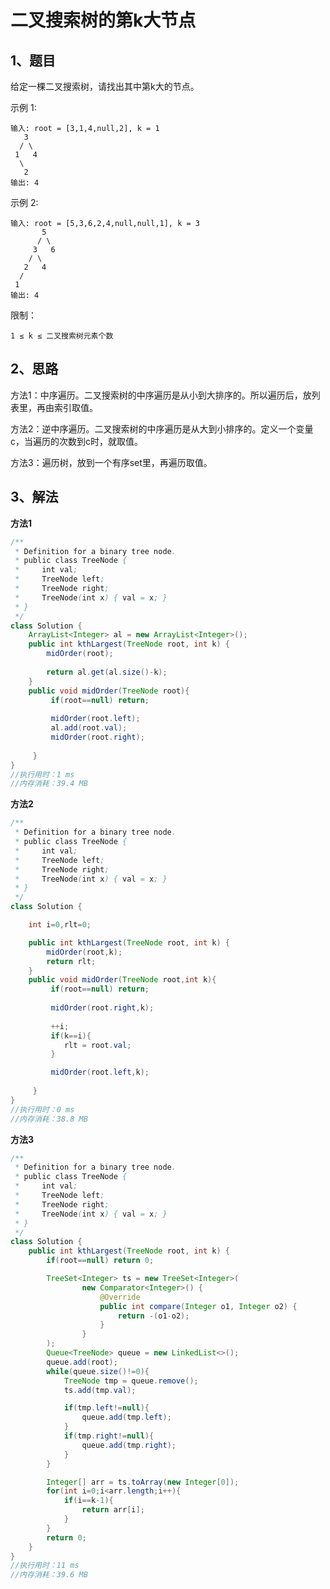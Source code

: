 # 二叉搜索树的第k大节点


## 1、题目

给定一棵二叉搜索树，请找出其中第k大的节点。

示例 1:

	输入: root = [3,1,4,null,2], k = 1
	   3
	  / \
	 1   4
	  \
	   2
	输出: 4

示例 2:

	输入: root = [5,3,6,2,4,null,null,1], k = 3
	       5
	      / \
	     3   6
	    / \
	   2   4
	  /
	 1
	输出: 4 

限制：

	1 ≤ k ≤ 二叉搜索树元素个数

## 2、思路

方法1：中序遍历。二叉搜索树的中序遍历是从小到大排序的。所以遍历后，放列表里，再由索引取值。

方法2：逆中序遍历。二叉搜索树的中序遍历是从大到小排序的。定义一个变量c，当遍历的次数到c时，就取值。

方法3：遍历树，放到一个有序set里，再遍历取值。

## 3、解法

**方法1**

```java
/**
 * Definition for a binary tree node.
 * public class TreeNode {
 *     int val;
 *     TreeNode left;
 *     TreeNode right;
 *     TreeNode(int x) { val = x; }
 * }
 */
class Solution {
    ArrayList<Integer> al = new ArrayList<Integer>();
    public int kthLargest(TreeNode root, int k) {
        midOrder(root);
        
        return al.get(al.size()-k); 
    }
    public void midOrder(TreeNode root){
         if(root==null) return;
         
         midOrder(root.left);
         al.add(root.val);
         midOrder(root.right);
         
     }
}
//执行用时：1 ms
//内存消耗：39.4 MB
```

**方法2**

```java
/**
 * Definition for a binary tree node.
 * public class TreeNode {
 *     int val;
 *     TreeNode left;
 *     TreeNode right;
 *     TreeNode(int x) { val = x; }
 * }
 */
class Solution {

    int i=0,rlt=0;

    public int kthLargest(TreeNode root, int k) {
        midOrder(root,k);
        return rlt; 
    }
    public void midOrder(TreeNode root,int k){
         if(root==null) return;
         
         midOrder(root.right,k);
         
         ++i;
         if(k==i){
            rlt = root.val;
         }

         midOrder(root.left,k);
         
     }
}
//执行用时：0 ms
//内存消耗：38.8 MB
```

**方法3**

```java
/**
 * Definition for a binary tree node.
 * public class TreeNode {
 *     int val;
 *     TreeNode left;
 *     TreeNode right;
 *     TreeNode(int x) { val = x; }
 * }
 */
class Solution {
    public int kthLargest(TreeNode root, int k) {
        if(root==null) return 0;

        TreeSet<Integer> ts = new TreeSet<Integer>(
                new Comparator<Integer>() {
                    @Override
                    public int compare(Integer o1, Integer o2) {
                        return -(o1-o2);
                    }
                }
        );
        Queue<TreeNode> queue = new LinkedList<>();
        queue.add(root);
        while(queue.size()!=0){
            TreeNode tmp = queue.remove();
            ts.add(tmp.val);

            if(tmp.left!=null){
                queue.add(tmp.left);
            }
            if(tmp.right!=null){
                queue.add(tmp.right);
            }           
        }

        Integer[] arr = ts.toArray(new Integer[0]);
        for(int i=0;i<arr.length;i++){
            if(i==k-1){
                return arr[i];
            }
        }
        return 0;
    }
}
//执行用时：11 ms
//内存消耗：39.6 MB
```